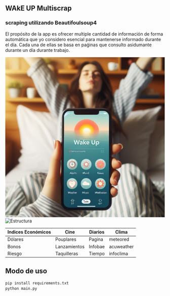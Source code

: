 ## WAkE UP Multiscrap

### scraping utilizando Beautifoulsoup4

El propósito de la app es ofrecer multiple cantidad de información de forma
automática que yo considero esencial para mantenerse informado durante el día.
Cada una de ellas se basa en paǵinas que consulto asidumante durante un día durante
trabajo.

![Wake Up app](wakeup.jpg)
![Estructura](estructura.jpg)

| Indices Económicos| Cine         | Diarios      | Clima         |
|-------------------|--------------|--------------| --------------|
| Dólares           | Pouplares    | Pagina       | meteored      |
| Bonos             | Lanzamientos | Infobae      | acuweather    |
| Riesgo            | Taquilleras  | Tiempo       | infoclima     |

## Modo de uso

```bash
pip install requirements.txt
python main.py

